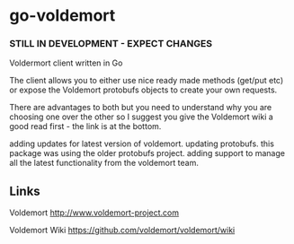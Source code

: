 go-voldemort
============

### STILL IN DEVELOPMENT - EXPECT CHANGES

Voldermort client written in Go

The client allows you to either use nice ready made methods (get/put etc) or expose the Voldemort protobufs objects to create your own requests.

There are advantages to both but you need to understand why you are choosing one over the other so I suggest you give the Voldemort wiki a good read first - the link is at the bottom.

adding updates for latest version of voldemort.
updating protobufs. this package was using the older protobufs project. 
adding support to manage all the latest functionality from the voldemort team. 




## Links

Voldemort http://www.voldemort-project.com

Voldemort Wiki https://github.com/voldemort/voldemort/wiki
